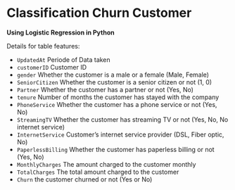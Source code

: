 # Classification Churn Customer 
**Using Logistic Regression in Python**

Details for table features:
*	`UpdatedAt` Periode of Data taken
*	`customerID` Customer ID
*	`gender` Whether the customer is a male or a female (Male, Female)
*	`SeniorCitizen` Whether the customer is a senior citizen or not (1, 0)
*	`Partner` Whether the customer has a partner or not (Yes, No)
*	`tenure` Number of months the customer has stayed with the company
*	`PhoneService` Whether the customer has a phone service or not (Yes, No)
*	`StreamingTV` Whether the customer has streaming TV or not (Yes, No, No internet service)
*	`InternetService` Customer’s internet service provider (DSL, Fiber optic, No)
*	`PaperlessBilling` Whether the customer has paperless billing or not (Yes, No)
*	`MonthlyCharges` The amount charged to the customer monthly
*	`TotalCharges` The total amount charged to the customer
*	`Churn` the customer churned or not (Yes or No)


 

